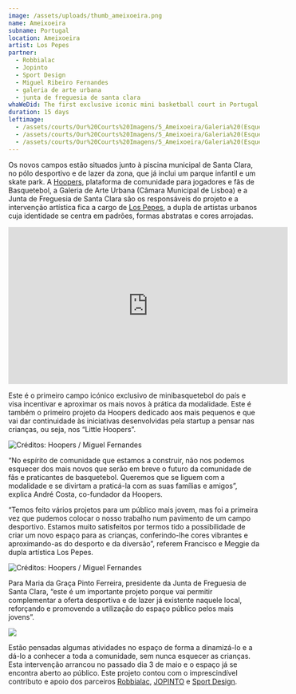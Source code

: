 ```yaml
---
image: /assets/uploads/thumb_ameixoeira.png
name: Ameixoeira
subname: Portugal
location: Ameixoeira
artist: Los Pepes
partner:
  - Robbialac
  - Jopinto
  - Sport Design
  - Miguel Ribeiro Fernandes
  - galeria de arte urbana
  - junta de freguesia de santa clara
whaWeDid: The first exclusive iconic mini basketball court in Portugal.
duration: 15 days
leftimage:
  - /assets/courts/Our%20Courts%20Imagens/5_Ameixoeira/Galeria%20(Esquerda)/1.jpg
  - /assets/courts/Our%20Courts%20Imagens/5_Ameixoeira/Galeria%20(Esquerda)/2.jpg
  - /assets/courts/Our%20Courts%20Imagens/5_Ameixoeira/Galeria%20(Esquerda)/3.jpg
---
```

Os novos campos estão situados junto à piscina municipal de Santa Clara, no pólo desportivo e de lazer da zona, que já inclui um parque infantil e um skate park. A [Hoopers](https://www.hoopers.club/), plataforma de comunidade para jogadores e fãs de Basquetebol, a Galeria de Arte Urbana (Câmara Municipal de Lisboa) e a Junta de Freguesia de Santa Clara são os responsáveis do projeto e a intervenção artística fica a cargo de [Los Pepes](https://www.instagram.com/lospepesstudio/?hl=pt), a dupla de artistas urbanos cuja identidade se centra em padrões, formas abstratas e cores arrojadas.

<iframe width="560" height="315" src="https://www.youtube.com/embed/6YNnwq_nykA" title="YouTube video player" frameborder="0" allow="accelerometer; autoplay; clipboard-write; encrypted-media; gyroscope; picture-in-picture" allowfullscreen></iframe>

Este é o primeiro campo icónico exclusivo de minibasquetebol do país e visa incentivar e aproximar os mais novos à prática da modalidade. Este é também o primeiro projeto da Hoopers dedicado aos mais pequenos e que vai dar continuidade às iniciativas desenvolvidas pela startup a pensar nas crianças, ou seja, nos “Little Hoopers”.

![Créditos: Hoopers / Miguel Fernandes](/assets/uploads/1_ameixoeira_makingof.jpg "Créditos: Hoopers / Miguel Fernandes")

“No espírito de comunidade que estamos a construir, não nos podemos esquecer dos mais novos que serão em breve o futuro da comunidade de fãs e praticantes de basquetebol. Queremos que se liguem com a modalidade e se divirtam a praticá-la com as suas famílias e amigos”, explica André Costa, co-fundador da Hoopers. 

“Temos feito vários projetos para um público mais jovem, mas foi a primeira vez que pudemos colocar o nosso trabalho num pavimento de um campo desportivo. Estamos muito satisfeitos por termos tido a possibilidade de criar um novo espaço para as crianças, conferindo-lhe cores vibrantes e aproximando-as do desporto e da diversão”, referem Francisco e Meggie da dupla artística Los Pepes.

![Créditos: Hoopers / Miguel Fernandes](/assets/uploads/2_ameixoeira_makingof.jpg "Créditos: Hoopers / Miguel Fernandes")

Para Maria da Graça Pinto Ferreira, presidente da Junta de Freguesia de Santa Clara, “este é um importante projeto porque vai permitir complementar a oferta desportiva e de lazer já existente naquele local, reforçando e promovendo a utilização do espaço público pelos mais jovens”.

![](/assets/uploads/3_ameixoeira_makingof.jpg)

Estão pensadas algumas atividades no espaço de forma a dinamizá-lo e a dá-lo a conhecer a toda a comunidade, sem nunca esquecer as crianças. Esta intervenção arrancou no passado dia 3 de maio e o espaço já se encontra aberto ao público. Este projeto contou com o imprescindível contributo e apoio dos parceiros [Robbialac](https://tintasrobbialac.pt/), [JOPINTO](https://www.facebook.com/tintasjopinto/) e [Sport Design](http://www.sport-design.pt/).